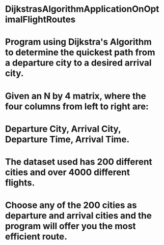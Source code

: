 # DijkstrasAlgorithmApplicationOnOptimalFlightRoutes
# Program using Dijkstra's Algorithm to determine the quickest path from a departure city to a desired arrival city. 
# Given an N by 4 matrix, where the four columns from left to right are:
# Departure City, Arrival City, Departure Time, Arrival Time.  
# The dataset used has 200 different cities and over 4000 different flights. 
# Choose any of the 200 cities as departure and arrival cities and the program will offer you the most efficient route.

